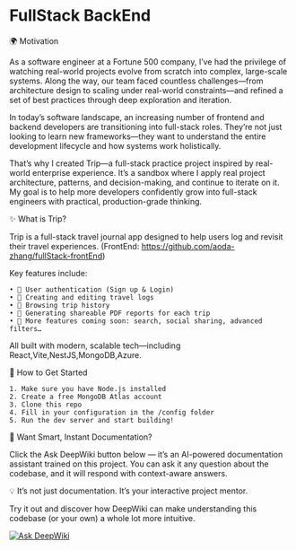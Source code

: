 # FullStack BackEnd

🌍 Motivation

As a software engineer at a Fortune 500 company, I’ve had the privilege of watching real-world projects evolve from scratch into complex, large-scale systems. Along the way, our team faced countless challenges—from architecture design to scaling under real-world constraints—and refined a set of best practices through deep exploration and iteration.

In today’s software landscape, an increasing number of frontend and backend developers are transitioning into full-stack roles. They’re not just looking to learn new frameworks—they want to understand the entire development lifecycle and how systems work holistically.

That’s why I created Trip—a full-stack practice project inspired by real-world enterprise experience. It’s a sandbox where I apply real project architecture, patterns, and decision-making, and continue to iterate on it. My goal is to help more developers confidently grow into full-stack engineers with practical, production-grade thinking.


✨ What is Trip?

Trip is a full-stack travel journal app designed to help users log and revisit their travel experiences. (FrontEnd: https://github.com/aoda-zhang/fullStack-frontEnd)

Key features include:

	• 🔐 User authentication (Sign up & Login)
	• 📝 Creating and editing travel logs
	• 📖 Browsing trip history
	• 📄 Generating shareable PDF reports for each trip
	• 🔧 More features coming soon: search, social sharing, advanced filters…

All built with modern, scalable tech—including React,Vite,NestJS,MongoDB,Azure.

🚀 How to Get Started

	1. Make sure you have Node.js installed
	2. Create a free MongoDB Atlas account
	3. Clone this repo
	4. Fill in your configuration in the /config folder
	5. Run the dev server and start building!


🧠 Want Smart, Instant Documentation?

Click the Ask DeepWiki button below — it’s an AI-powered documentation assistant trained on this project. You can ask it any question about the codebase, and it will respond with context-aware answers.

💡 It’s not just documentation. It’s your interactive project mentor.

Try it out and discover how DeepWiki can make understanding this codebase (or your own) a whole lot more intuitive.

[![Ask DeepWiki](https://deepwiki.com/badge.svg)](https://deepwiki.com/aoda-zhang/fullStack-backEnd)

